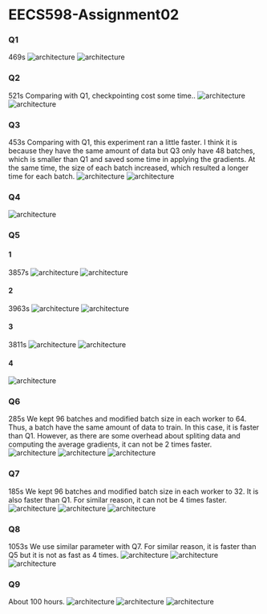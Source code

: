 # EECS598-Assignment02
### Q1
469s
![architecture](./plots/cpu_q1)
![architecture](./plots/mem_q1)

### Q2
521s
Comparing with Q1, checkpointing cost some time..
![architecture](./plots/cpu_q2)
![architecture](./plots/mem_q2)

### Q3
453s
Comparing with Q1, this experiment ran a little faster. I think it is because they have the same amount of data but Q3 only have 48 batches, which is smaller than Q1 and saved some time in applying the gradients. At the same time, the size of each batch increased, which resulted a longer time for each batch.
![architecture](./plots/cpu_q3)
![architecture](./plots/mem_q3)

### Q4
![architecture](./fig/tensorboard_q4)

### Q5
#### 1
3857s
![architecture](./plots/cpu_vgg_q1)
![architecture](./plots/mem_vgg_q1)

#### 2
3963s
![architecture](./plots/cpu_vgg_q2)
![architecture](./plots/mem_vgg_q2)

#### 3
3811s
![architecture](./plots/cpu_vgg_q3)
![architecture](./plots/mem_vgg_q3)

#### 4
![architecture](./fig/tensorboard_q5)

### Q6
285s
We kept 96 batches and modified batch size in each worker to 64. Thus, a batch have the same amount of data to train. In this case, it is faster than Q1. However, as there are some overhead about spliting data and computing the average gradients, it can not be 2 times faster.
![architecture](./plots/cpu_q6)
![architecture](./plots/mem_q6)
![architecture](./fig/tensorboard_q6)

### Q7
185s
We kept 96 batches and modified batch size in each worker to 32. It is also faster than Q1. For similar reason, it can not be 4 times faster.
![architecture](./plots/cpu_q7)
![architecture](./plots/mem_q7)
![architecture](./fig/tensorboard_q7)

### Q8
1053s
We use similar parameter with Q7. For similar reason, it is faster than Q5 but it is not as fast as 4 times.
![architecture](./plots/cpu_q8)
![architecture](./plots/mem_q8)
![architecture](./fig/tensorboard_q8)

### Q9
About 100 hours.
![architecture](./plots/cpu_q9)
![architecture](./plots/mem_q9)
![architecture](./fig/tensorboard_q9)
